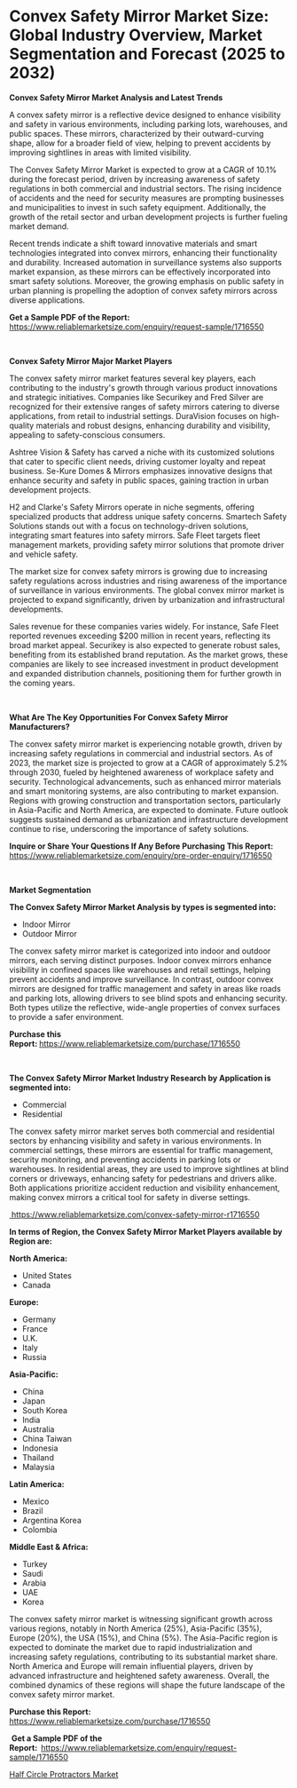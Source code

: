 <p><h1>Convex Safety Mirror Market Size: Global Industry Overview, Market Segmentation and Forecast (2025 to 2032)</h1></p><p><strong>Convex Safety Mirror Market Analysis and Latest Trends</strong></p>
<p><p>A convex safety mirror is a reflective device designed to enhance visibility and safety in various environments, including parking lots, warehouses, and public spaces. These mirrors, characterized by their outward-curving shape, allow for a broader field of view, helping to prevent accidents by improving sightlines in areas with limited visibility. </p><p>The Convex Safety Mirror Market is expected to grow at a CAGR of 10.1% during the forecast period, driven by increasing awareness of safety regulations in both commercial and industrial sectors. The rising incidence of accidents and the need for security measures are prompting businesses and municipalities to invest in such safety equipment. Additionally, the growth of the retail sector and urban development projects is further fueling market demand.</p><p>Recent trends indicate a shift toward innovative materials and smart technologies integrated into convex mirrors, enhancing their functionality and durability. Increased automation in surveillance systems also supports market expansion, as these mirrors can be effectively incorporated into smart safety solutions. Moreover, the growing emphasis on public safety in urban planning is propelling the adoption of convex safety mirrors across diverse applications.</p></p>
<p><strong>Get a Sample PDF of the Report:&nbsp;</strong> <a href="https://www.reliablemarketsize.com/enquiry/request-sample/1716550?utm_campaign=3166&utm_medium=2&utm_source=Github&utm_content=ia&utm_term=05042025&utm_id=convex-safety-mirror">https://www.reliablemarketsize.com/enquiry/request-sample/1716550</a></p>
<p>&nbsp;</p>
<p><strong>Convex Safety Mirror Major Market Players</strong></p>
<p><p>The convex safety mirror market features several key players, each contributing to the industry's growth through various product innovations and strategic initiatives. Companies like Securikey and Fred Silver are recognized for their extensive ranges of safety mirrors catering to diverse applications, from retail to industrial settings. DuraVision focuses on high-quality materials and robust designs, enhancing durability and visibility, appealing to safety-conscious consumers.</p><p>Ashtree Vision & Safety has carved a niche with its customized solutions that cater to specific client needs, driving customer loyalty and repeat business. Se-Kure Domes & Mirrors emphasizes innovative designs that enhance security and safety in public spaces, gaining traction in urban development projects.</p><p>H2 and Clarke's Safety Mirrors operate in niche segments, offering specialized products that address unique safety concerns. Smartech Safety Solutions stands out with a focus on technology-driven solutions, integrating smart features into safety mirrors. Safe Fleet targets fleet management markets, providing safety mirror solutions that promote driver and vehicle safety.</p><p>The market size for convex safety mirrors is growing due to increasing safety regulations across industries and rising awareness of the importance of surveillance in various environments. The global convex mirror market is projected to expand significantly, driven by urbanization and infrastructural developments.</p><p>Sales revenue for these companies varies widely. For instance, Safe Fleet reported revenues exceeding $200 million in recent years, reflecting its broad market appeal. Securikey is also expected to generate robust sales, benefiting from its established brand reputation. As the market grows, these companies are likely to see increased investment in product development and expanded distribution channels, positioning them for further growth in the coming years.</p></p>
<p>&nbsp;</p>
<p><strong>What Are The Key Opportunities For Convex Safety Mirror Manufacturers?</strong></p>
<p><p>The convex safety mirror market is experiencing notable growth, driven by increasing safety regulations in commercial and industrial sectors. As of 2023, the market size is projected to grow at a CAGR of approximately 5.2% through 2030, fueled by heightened awareness of workplace safety and security. Technological advancements, such as enhanced mirror materials and smart monitoring systems, are also contributing to market expansion. Regions with growing construction and transportation sectors, particularly in Asia-Pacific and North America, are expected to dominate. Future outlook suggests sustained demand as urbanization and infrastructure development continue to rise, underscoring the importance of safety solutions.</p></p>
<p><strong>Inquire or Share Your Questions If Any Before Purchasing This Report:</strong> <a href="https://www.reliablemarketsize.com/enquiry/pre-order-enquiry/1716550?utm_campaign=3166&utm_medium=2&utm_source=Github&utm_content=ia&utm_term=05042025&utm_id=convex-safety-mirror">https://www.reliablemarketsize.com/enquiry/pre-order-enquiry/1716550</a></p>
<p>&nbsp;</p>
<p><strong>Market Segmentation</strong></p>
<p><strong>The Convex Safety Mirror Market Analysis by types is segmented into:</strong></p>
<p><ul><li>Indoor Mirror</li><li>Outdoor Mirror</li></ul></p>
<p><p>The convex safety mirror market is categorized into indoor and outdoor mirrors, each serving distinct purposes. Indoor convex mirrors enhance visibility in confined spaces like warehouses and retail settings, helping prevent accidents and improve surveillance. In contrast, outdoor convex mirrors are designed for traffic management and safety in areas like roads and parking lots, allowing drivers to see blind spots and enhancing security. Both types utilize the reflective, wide-angle properties of convex surfaces to provide a safer environment.</p></p>
<p><strong>Purchase this Report:&nbsp;</strong><a href="https://www.reliablemarketsize.com/purchase/1716550?utm_campaign=3166&utm_medium=2&utm_source=Github&utm_content=ia&utm_term=05042025&utm_id=convex-safety-mirror">https://www.reliablemarketsize.com/purchase/1716550</a></p>
<p>&nbsp;</p>
<p><strong>The Convex Safety Mirror Market Industry Research by Application is segmented into:</strong></p>
<p><ul><li>Commercial</li><li>Residential</li></ul></p>
<p><p>The convex safety mirror market serves both commercial and residential sectors by enhancing visibility and safety in various environments. In commercial settings, these mirrors are essential for traffic management, security monitoring, and preventing accidents in parking lots or warehouses. In residential areas, they are used to improve sightlines at blind corners or driveways, enhancing safety for pedestrians and drivers alike. Both applications prioritize accident reduction and visibility enhancement, making convex mirrors a critical tool for safety in diverse settings.</p></p>
<p><a href="https://www.reliablemarketsize.com/convex-safety-mirror-r1716550?utm_campaign=3166&utm_medium=2&utm_source=Github&utm_content=ia&utm_term=05042025&utm_id=convex-safety-mirror">&nbsp;https://www.reliablemarketsize.com/convex-safety-mirror-r1716550</a></p>
<p><strong>In terms of Region, the Convex Safety Mirror Market Players available by Region are:</strong></p>
<p>
    <p> <strong> North America: </strong>
        <ul>
            <li>United States</li>
            <li>Canada</li>
        </ul>
        </p> 
    <p> <strong> Europe: </strong>
        <ul>
            <li>Germany</li>
            <li>France</li>
            <li>U.K.</li>
            <li>Italy</li>
            <li>Russia</li>
        </ul>
        </p> 
    <p> <strong> Asia-Pacific: </strong>
        <ul>
            <li>China</li>
            <li>Japan</li>
            <li>South Korea</li>
            <li>India</li>
            <li>Australia</li>
            <li>China Taiwan</li>
            <li>Indonesia</li>
            <li>Thailand</li>
            <li>Malaysia</li>
        </ul>
        </p> 
    <p> <strong> Latin America: </strong>
        <ul>
            <li>Mexico</li>
            <li>Brazil</li>
            <li>Argentina Korea</li>
            <li>Colombia</li>
        </ul>
        </p> 
    <p> <strong> Middle East & Africa: </strong>
        <ul>
            <li>Turkey</li>
            <li>Saudi</li>
            <li>Arabia</li>
            <li>UAE</li>
            <li>Korea</li>
        </ul>
    </p>
    </p>
<p><p>The convex safety mirror market is witnessing significant growth across various regions, notably in North America (25%), Asia-Pacific (35%), Europe (20%), the USA (15%), and China (5%). The Asia-Pacific region is expected to dominate the market due to rapid industrialization and increasing safety regulations, contributing to its substantial market share. North America and Europe will remain influential players, driven by advanced infrastructure and heightened safety awareness. Overall, the combined dynamics of these regions will shape the future landscape of the convex safety mirror market.</p></p>
<p><strong>Purchase this Report: </strong><a href="https://www.reliablemarketsize.com/purchase/1716550?utm_campaign=3166&utm_medium=2&utm_source=Github&utm_content=ia&utm_term=05042025&utm_id=convex-safety-mirror">https://www.reliablemarketsize.com/purchase/1716550</a></p>
<p>&nbsp;<strong>Get a Sample PDF of the Report:&nbsp;&nbsp;</strong><a href="https://www.reliablemarketsize.com/enquiry/request-sample/1716550?utm_campaign=3166&utm_medium=2&utm_source=Github&utm_content=ia&utm_term=05042025&utm_id=convex-safety-mirror">https://www.reliablemarketsize.com/enquiry/request-sample/1716550</a></p>
<p><strong></strong></p>
<p><p><a href="https://github.com/saoneubeh8/Market-Research-Report-List-1/blob/main/half-circle-protractors-market.md?utm_campaign=3166&utm_medium=2&utm_source=Github&utm_content=ia&utm_term=05042025&utm_id=convex-safety-mirror">Half Circle Protractors Market</a></p></p>